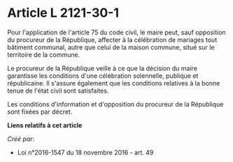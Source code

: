 # Article L 2121-30-1

Pour l'application de l'article 75 du code civil, le maire peut, sauf opposition du procureur de la République, affecter à la
célébration de mariages tout bâtiment communal, autre que celui de la maison commune, situé sur le territoire de la commune. 

Le procureur de la République veille à ce que la décision du maire garantisse les conditions d'une célébration solennelle,
publique et républicaine. Il s'assure également que les conditions relatives à la bonne tenue de l'état civil sont
satisfaites. 

Les conditions d'information et d'opposition du procureur de la République sont fixées par décret.

**Liens relatifs à cet article**

_Créé par_:

  - Loi n°2016-1547 du 18 novembre 2016 - art. 49
